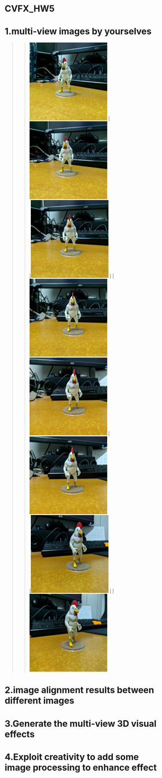 # CVFX_HW5
  # 1.multi-view images by yourselves
  >><img width="250" height="250" src="G1.jpg"/>        |<img width="250" height="250" src="G2.jpg"/>        
    |<img width="250" height="250" src="G3.jpg"/> |   |<img width="250" height="250" src="G4.jpg"/>
  >><img width="250" height="250" src="G5.jpg"/>        |<img width="250" height="250" src="G6.jpg"/>        
    |<img width="250" height="250" src="G7.jpg"/> |   |<img width="250" height="250" src="G8.jpg"/>  
  
  # 2.image alignment results between different images



  # 3.Generate the multi-view 3D visual effects



  # 4.Exploit creativity to add some image processing to enhance effect 
